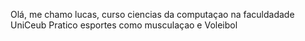 Olá, me chamo lucas, curso ciencias da computaçao na faculdadade UniCeub
Pratico esportes como musculaçao e Voleibol
